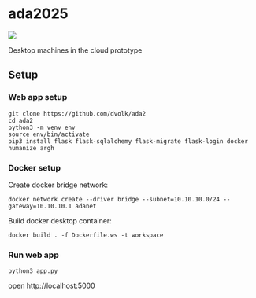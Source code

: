 # ada2025

<img src="https://i.postimg.cc/Hp8vxZR6/localhost-5000-machines-1.png">

Desktop machines in the cloud prototype

## Setup

### Web app setup

```
git clone https://github.com/dvolk/ada2
cd ada2
python3 -m venv env
source env/bin/activate
pip3 install flask flask-sqlalchemy flask-migrate flask-login docker humanize argh
```

### Docker setup

Create docker bridge network:

```
docker network create --driver bridge --subnet=10.10.10.0/24 --gateway=10.10.10.1 adanet
```

Build docker desktop container:

```
docker build . -f Dockerfile.ws -t workspace
```

### Run web app

```
python3 app.py
```

open http://localhost:5000
